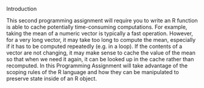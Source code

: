Introduction

This second programming assignment will require you to write an R function is able to cache potentially time-consuming computations.
For example, taking the mean of a numeric vector is typically a fast operation. However, for a very long vector, it may take too long to compute the mean, 
especially if it has to be computed repeatedly (e.g. in a loop). If the contents of a vector are not changing, it may make sense to cache the value of the mean
so that when we need it again, it can be looked up in the cache rather than recomputed. 
In this Programming Assignment will take advantage of the scoping rules of the R language and how they can be manipulated to preserve state inside of an R object.
